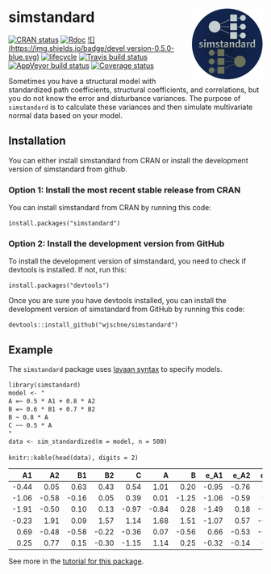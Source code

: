 <!-- README.md is generated from README.Rmd. Please edit that file -->

# simstandard <img src="man/figures/logo.png" align="right" height="140/"/>

[![CRAN status](https://www.r-pkg.org/badges/version/simstandard)](https://cran.r-project.org/package=simstandard) [![Rdoc](https://www.rdocumentation.org/badges/version/simstandard)](https://www.rdocumentation.org/packages/simstandard) [![](https://img.shields.io/badge/devel version-0.5.0-blue.svg)](https://github.com/wjschne/simstandard) [![lifecycle](https://img.shields.io/badge/lifecycle-maturing-blue.svg)](https://www.tidyverse.org/lifecycle/#maturing) [![Travis build status](https://travis-ci.org/wjschne/simstandard.svg?branch=master)](https://travis-ci.org/wjschne/simstandard) [![AppVeyor build status](https://ci.appveyor.com/api/projects/status/github/wjschne/simstandard?branch=master&svg=true)](https://ci.appveyor.com/project/wjschne/simstandard) [![Coverage status](https://codecov.io/gh/wjschne/simstandard/branch/master/graph/badge.svg)](https://codecov.io/github/wjschne/simstandard?branch=master)

Sometimes you have a structural model with standardized path coefficients, structural coefficients, and correlations, but you do not know the error and disturbance variances. The purpose of `simstandard` is to calculate these variances and then simulate multivariate normal data based on your model.

## Installation

You can either install simstandard from CRAN or install the development version of simstandard from github.

### Option 1: Install the most recent stable release from CRAN

You can install simstandard from CRAN by running this code:

``` {.r}
install.packages("simstandard")
```

### Option 2: Install the development version from GitHub

To install the development version of simstandard, you need to check if devtools is installed. If not, run this:

``` {.r}
install.packages("devtools")
```

Once you are sure you have devtools installed, you can install the development version of simstandard from GitHub by running this code:

``` {.r}
devtools::install_github("wjschne/simstandard")
```

## Example

The `simstandard` package uses [lavaan syntax](https://lavaan.ugent.be/tutorial/syntax1.html) to specify models.

``` {.r}
library(simstandard)
model <- "
A =~ 0.5 * A1 + 0.8 * A2
B =~ 0.6 * B1 + 0.7 * B2
B ~ 0.8 * A
C ~~ 0.5 * A
"
data <- sim_standardized(m = model, n = 500)

knitr::kable(head(data), digits = 2)
```

|     A1|     A2|     B1|     B2|      C|      A|      B|  e\_A1|  e\_A2|  e\_B1|  e\_B2|   d\_B|
|------:|------:|------:|------:|------:|------:|------:|------:|------:|------:|------:|------:|
|  -0.44|   0.05|   0.63|   0.43|   0.54|   1.01|   0.20|  -0.95|  -0.76|   0.51|   0.29|  -0.61|
|  -1.06|  -0.58|  -0.16|   0.05|   0.39|   0.01|  -1.25|  -1.06|  -0.59|   0.59|   0.93|  -1.26|
|  -1.91|  -0.50|   0.10|   0.13|  -0.97|  -0.84|   0.28|  -1.49|   0.18|  -0.06|  -0.06|   0.95|
|  -0.23|   1.91|   0.09|   1.57|   1.14|   1.68|   1.51|  -1.07|   0.57|  -0.81|   0.52|   0.17|
|   0.69|  -0.48|  -0.58|  -0.22|  -0.36|   0.07|  -0.56|   0.66|  -0.53|  -0.25|   0.17|  -0.62|
|   0.25|   0.77|   0.15|  -0.30|  -1.15|   1.14|   0.25|  -0.32|  -0.14|   0.00|  -0.47|  -0.66|

See more in the [tutorial for this package](https://wjschne.github.io/simstandard/articles/simstandard_tutorial.html).
